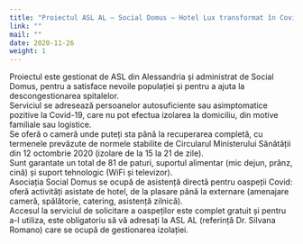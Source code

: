```yaml
---
title: "Proiectul ASL AL – Social Domus – Hotel Lux transformat în Covid Hotel"
link: ""
mail: ""
date: 2020-11-26
weight: 1
---
```


Proiectul este gestionat de ASL din Alessandria și administrat de Social Domus, pentru a satisface nevoile populației și pentru a ajuta la descongestionarea spitalelor.  
Serviciul se adresează persoanelor autosuficiente sau asimptomatice pozitive la Covid-19, care nu pot efectua izolarea la domiciliu, din motive familiale sau logistice.  
Se oferă o cameră unde puteți sta până la recuperarea completă, cu termenele prevăzute de normele stabilite de Circularul Ministerului Sănătății din 12 octombrie 2020 (izolare de la 15 la 21 de zile).  
Sunt garantate un total de 81 de paturi, suportul alimentar (mic dejun, prânz, cină) și suport tehnologic (WiFi și televizor).  
Asociația Social Domus se ocupă de asistență directă pentru oaspeții Covid: oferă activități asistate de hotel, de la plasare până la externare (amenajare cameră, spălătorie, catering, asistență zilnică).  
Accesul la serviciul de solicitare a oaspeților este complet gratuit și pentru a-l utiliza, este obligatoriu să vă adresați la ASL AL (referință Dr. Silvana Romano) care se ocupă de gestionarea izolației.

